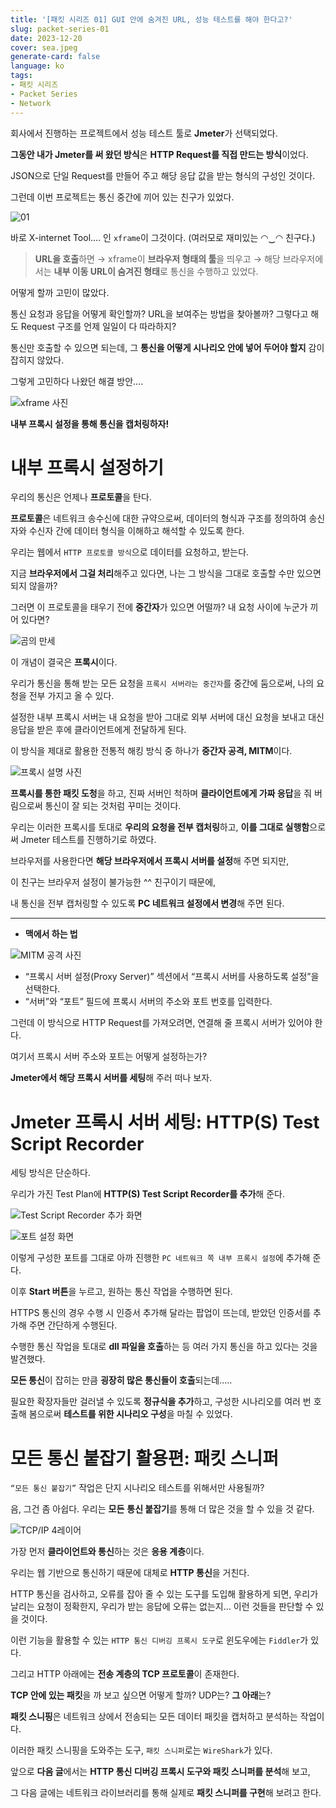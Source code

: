 ```yaml
---
title: '[패킷 시리즈 01] GUI 안에 숨겨진 URL, 성능 테스트를 해야 한다고?'
slug: packet-series-01
date: 2023-12-20
cover: sea.jpeg
generate-card: false
language: ko
tags:
- 패킷 시리즈
- Packet Series
- Network
---
```


회사에서 진행하는 프로젝트에서 성능 테스트 툴로 **Jmeter**가 선택되었다.

**그동안 내가 Jmeter를 써 왔던 방식**은 **HTTP Request를 직접 만드는 방식**이었다.

JSON으로 단일 Request를 만들어 주고 해당 응답 값을 받는 형식의 구성인 것이다.

그런데 이번 프로젝트는 통신 중간에 끼어 있는 친구가 있었다.

![01](img/01.png)

바로 X-internet Tool…. 인 `xframe`이 그것이다. (여러모로 재미있는 ◠‿◠ 친구다.)

> **URL을 호출**하면 → xframe이 **브라우저 형태의 툴**을 띄우고 → 해당 브라우저에서는 **내부 이동 URL이 숨겨진 형태**로 통신을 수행하고 있었다.
>

어떻게 할까 고민이 많았다.

통신 요청과 응답을 어떻게 확인할까? URL을 보여주는 방법을 찾아볼까? 그렇다고 해도 Request 구조를 언제 일일이 다 따라하지?

통신만 호출할 수 있으면 되는데, 그 **통신을 어떻게 시나리오 안에 넣어 두어야 할지** 감이 잡히지 않았다.

그렇게 고민하다 나왔던 해결 방안….

![xframe 사진](img/02.png)

**내부 프록시 설정을 통해 통신을 캡처링하자!**

# 내부 프록시 설정하기

우리의 통신은 언제나 **프로토콜**을 탄다.

**프로토콜**은 네트워크 송수신에 대한 규약으로써, 데이터의 형식과 구조를 정의하여 송신자와 수신자 간에 데이터 형식을 이해하고 해석할 수 있도록 한다.

우리는 웹에서 `HTTP 프로토콜 방식`으로 데이터를 요청하고, 받는다.

지금 **브라우저에서 그걸 처리**해주고 있다면, 나는 그 방식을 그대로 호출할 수만 있으면 되지 않을까?

그러면 이 프로토콜을 태우기 전에 **중간자**가 있으면 어떨까? 내 요청 사이에 누군가 끼어 있다면?

![곰의 만세](img/03.png)

이 개념이 결국은 **프록시**이다.

우리가 통신을 통해 받는 모든 요청을 `프록시 서버라는 중간자`를 중간에 둠으로써, 나의 요청을 전부 가지고 올 수 있다.

설정한 내부 프록시 서버는 내 요청을 받아 그대로 외부 서버에 대신 요청을 보내고 대신 응답을 받은 후에 클라이언트에게 전달하게 된다.

이 방식을 제대로 활용한 전통적 해킹 방식 중 하나가 **중간자 공격, MITM**이다.

![프록시 설명 사진](img/04.png)

**프록시를 통한 패킷 도청**을 하고, 진짜 서버인 척하며 **클라이언트에게 가짜 응답**을 줘 버림으로써 통신이 잘 되는 것처럼 꾸미는 것이다.

우리는 이러한 프록시를 토대로 **우리의 요청을 전부 캡처링**하고, **이를 그대로 실행함**으로써 Jmeter 테스트를 진행하기로 하였다.

브라우저를 사용한다면 **해당 브라우저에서 프록시 서버를 설정**해 주면 되지만, 

이 친구는 브라우저 설정이 불가능한 ^^ 친구이기 때문에, 

내 통신을 전부 캡처링할 수 있도록 **PC 네트워크 설정에서 변경**해 주면 된다.

---

- **맥에서 하는 법**

![MITM 공격 사진](img/05.png)

- “프록시 서버 설정(Proxy Server)” 섹션에서 “프록시 서버를 사용하도록 설정”을 선택한다.
- “서버”와 “포트” 필드에 프록시 서버의 주소와 포트 번호를 입력한다.

그런데 이 방식으로 HTTP Request를 가져오려면, 연결해 줄 프록시 서버가 있어야 한다.

여기서 프록시 서버 주소와 포트는 어떻게 설정하는가?

**Jmeter에서 해당 프록시 서버를 세팅**해 주러 떠나 보자.

# Jmeter 프록시 서버 세팅: HTTP(S) Test Script Recorder

세팅 방식은 단순하다.

우리가 가진 Test Plan에 **HTTP(S) Test Script Recorder를 추가**해 준다.

![Test Script Recorder 추가 화면](img/06.png)

![포트 설정 화면](img/07.png)

이렇게 구성한 포트를 그대로 아까 진행한 `PC 네트워크 쪽 내부 프록시 설정`에 추가해 준다.

이후 **Start 버튼**을 누르고, 원하는 통신 작업을 수행하면 된다.

HTTPS 통신의 경우 수행 시 인증서 추가해 달라는 팝업이 뜨는데, 받았던 인증서를 추가해 주면 간단하게 수행된다.

수행한 통신 작업을 토대로 **dll 파일을 호출**하는 등 여러 가지 통신을 하고 있다는 것을 발견했다.

**모든 통신**이 잡히는 만큼 **굉장히 많은 통신들이 호출**되는데…..

필요한 확장자들만 걸러낼 수 있도록 **정규식을 추가**하고, 구성한 시나리오를 여러 번 호출해 봄으로써 **테스트를 위한 시나리오 구성**을 마칠 수 있었다.

# 모든 통신 붙잡기 활용편: 패킷 스니퍼

`“모든 통신 붙잡기”` 작업은 단지 시나리오 테스트를 위해서만 사용될까?

음, 그건 좀 아쉽다. 우리는 **모든** **통신 붙잡기**를 통해 더 많은 것을 할 수 있을 것 같다.

![TCP/IP 4레이어](img/08.png)

가장 먼저 **클라이언트와 통신**하는 것은 **응용 계층**이다.

우리는 웹 기반으로 통신하기 때문에 대체로 **HTTP 통신**을 거친다.

HTTP 통신을 검사하고, 오류를 잡아 줄 수 있는 도구를 도입해 활용하게 되면, 우리가 날리는 요청이 정확한지, 우리가 받는 응답에 오류는 없는지… 이런 것들을 판단할 수 있을 것이다.

이런 기능을 활용할 수 있는 `HTTP 통신 디버깅 프록시 도구`로 윈도우에는 `Fiddler`가 있다.

그리고 HTTP 아래에는 **전송 계층의 TCP 프로토콜**이 존재한다.

**TCP 안에 있는 패킷**을 까 보고 싶으면 어떻게 할까? UDP는? **그 아래**는?

**패킷 스니핑**은 네트워크 상에서 전송되는 모든 데이터 패킷을 캡처하고 분석하는 작업이다.

이러한 패킷 스니핑을 도와주는 도구, `패킷 스니퍼`로는 `WireShark`가 있다.

앞으로 **다음 글**에서는 **HTTP 통신 디버깅 프록시 도구와 패킷 스니퍼를 분석**해 보고,

그 다음 글에는 네트워크 라이브러리를 통해 실제로 **패킷 스니퍼를 구현**해 보려고 한다.